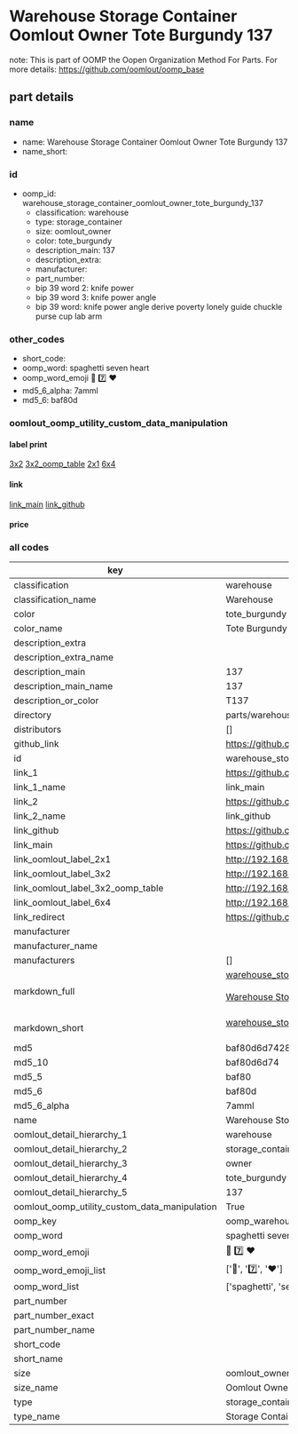 # Warehouse Storage Container Oomlout Owner Tote Burgundy 137  

note: This is part of OOMP the Oopen Organization Method For Parts. For more details: https://github.com/oomlout/oomp_base

##  part details
  







### name
* name: Warehouse Storage Container Oomlout Owner Tote Burgundy 137
* name_short: 
### id
* oomp_id: warehouse_storage_container_oomlout_owner_tote_burgundy_137
  * classification: warehouse
  * type: storage_container
  * size: oomlout_owner
  * color: tote_burgundy
  * description_main: 137
  * description_extra: 
  * manufacturer: 
  * part_number: 
  * bip 39 word 2: knife power
  * bip 39 word 3: knife power angle
  * bip 39 word: knife power angle derive poverty lonely guide chuckle purse cup lab arm

### other_codes
* short_code: 
* oomp_word: spaghetti seven heart
* oomp_word_emoji :spaghetti: :seven: :heart:
* md5_6_alpha: 7amml
* md5_6: baf80d






### oomlout_oomp_utility_custom_data_manipulation
#### label print
[3x2](http://192.168.1.245:1112/?label=oomp%207amml)
[3x2_oomp_table](http://192.168.1.108:1112/?label=oomp%207amml)
[2x1](http://192.168.1.242:1112/?label=oomp%207amml)
[6x4](http://192.168.1.55:1112/?label=oomp%207amml)    

#### link

[link_main](https://github.com/oomlout/oomlout_oomp_version_1_messy/tree/main/parts/warehouse_storage_container_oomlout_owner_tote_burgundy_137) [link_github](https://github.com/oomlout/oomlout_oomp_version_1_messy/tree/main/parts/warehouse_storage_container_oomlout_owner_tote_burgundy_137)                             

#### price







### all codes 
| key | value |  
| --- | --- |  
| classification | warehouse |  
| classification_name | Warehouse |  
| color | tote_burgundy |  
| color_name | Tote Burgundy |  
| description_extra |  |  
| description_extra_name |  |  
| description_main | 137 |  
| description_main_name | 137 |  
| description_or_color | T137 |  
| directory | parts/warehouse_storage_container_oomlout_owner_tote_burgundy_137 |  
| distributors | [] |  
| github_link | https://github.com/oomlout/oomlout_oomp_part_src/tree/main/parts/warehouse_storage_container_oomlout_owner_tote_burgundy_137 |  
| id | warehouse_storage_container_oomlout_owner_tote_burgundy_137 |  
| link_1 | https://github.com/oomlout/oomlout_oomp_version_1_messy/tree/main/parts/warehouse_storage_container_oomlout_owner_tote_burgundy_137 |  
| link_1_name | link_main |  
| link_2 | https://github.com/oomlout/oomlout_oomp_version_1_messy/tree/main/parts/warehouse_storage_container_oomlout_owner_tote_burgundy_137 |  
| link_2_name | link_github |  
| link_github | https://github.com/oomlout/oomlout_oomp_version_1_messy/tree/main/parts/warehouse_storage_container_oomlout_owner_tote_burgundy_137 |  
| link_main | https://github.com/oomlout/oomlout_oomp_version_1_messy/tree/main/parts/warehouse_storage_container_oomlout_owner_tote_burgundy_137 |  
| link_oomlout_label_2x1 | http://192.168.1.242:1112/?label=oomp%207amml |  
| link_oomlout_label_3x2 | http://192.168.1.245:1112/?label=oomp%207amml |  
| link_oomlout_label_3x2_oomp_table | http://192.168.1.108:1112/?label=oomp%207amml |  
| link_oomlout_label_6x4 | http://192.168.1.55:1112/?label=oomp%207amml |  
| link_redirect | https://github.com/oomlout/oomlout_oomp_version_1_messy/tree/main/parts/warehouse_storage_container_oomlout_owner_tote_burgundy_137 |  
| manufacturer |  |  
| manufacturer_name |  |  
| manufacturers | [] |  
| markdown_full | [warehouse_storage_container_oomlout_owner_tote_burgundy_137](none)<br>[](none)<br>[Warehouse Storage Container Oomlout Owner Tote Burgundy 137](none)<br><br> |  
| markdown_short | [warehouse_storage_container_oomlout_owner_tote_burgundy_137](none)<br><br> |  
| md5 | baf80d6d74288cf20ed483b611aa53dd |  
| md5_10 | baf80d6d74 |  
| md5_5 | baf80 |  
| md5_6 | baf80d |  
| md5_6_alpha | 7amml |  
| name | Warehouse Storage Container Oomlout Owner Tote Burgundy 137 |  
| oomlout_detail_hierarchy_1 | warehouse |  
| oomlout_detail_hierarchy_2 | storage_container |  
| oomlout_detail_hierarchy_3 | owner |  
| oomlout_detail_hierarchy_4 | tote_burgundy |  
| oomlout_detail_hierarchy_5 | 137 |  
| oomlout_oomp_utility_custom_data_manipulation | True |  
| oomp_key | oomp_warehouse_storage_container_oomlout_owner_tote_burgundy_137 |  
| oomp_word | spaghetti seven heart |  
| oomp_word_emoji | :spaghetti: :seven: :heart: |  
| oomp_word_emoji_list | [':spaghetti:', ':seven:', ':heart:'] |  
| oomp_word_list | ['spaghetti', 'seven', 'heart'] |  
| part_number |  |  
| part_number_exact |  |  
| part_number_name |  |  
| short_code |  |  
| short_name |  |  
| size | oomlout_owner |  
| size_name | Oomlout Owner |  
| type | storage_container |  
| type_name | Storage Container |  
